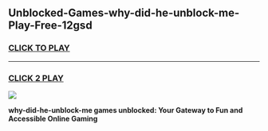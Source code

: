 
## Unblocked-Games-why-did-he-unblock-me-Play-Free-12gsd
<h3>
<a href="https://premium76.site?title=why-did-he-unblock-me&ref=20M">CLICK TO PLAY</a></h3>
<hr>

<h3>
<a href="https://premium76.site?title=why-did-he-unblock-me&ref=20M">CLICK 2 PLAY</a>
  
</h3>

<a href="https://premium76.site?title=why-did-he-unblock-me&ref=19M"><img src="https://clearcache.store/games.png"></a>


**why-did-he-unblock-me games unblocked: Your Gateway to Fun and Accessible Online Gaming**
